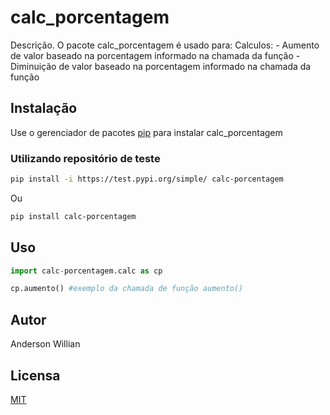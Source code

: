 # calc_porcentagem

Descrição.
O pacote calc_porcentagem é usado para:
    Calculos:
        - Aumento de valor baseado na porcentagem informado na chamada da função
        - Diminuição de valor baseado na porcentagem informado na chamada da função

## Instalação

Use o gerenciador de pacotes [pip](https://pip.pypa.io/en/estable/) para instalar calc_porcentagem

### Utilizando repositório de teste
```bash
pip install -i https://test.pypi.org/simple/ calc-porcentagem
```
Ou

```bash
pip install calc-porcentagem
```

## Uso

```python
import calc-porcentagem.calc as cp

cp.aumento() #exemplo da chamada de função aumento()
```

## Autor
Anderson Willian

## Licensa
[MIT](https://choosealicense.com/license/mit/)
